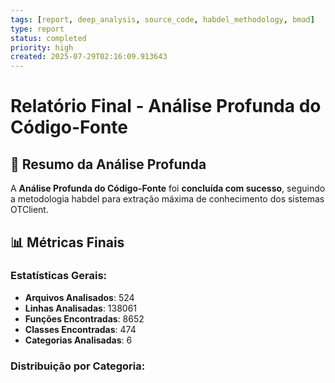```yaml
---
tags: [report, deep_analysis, source_code, habdel_methodology, bmad]
type: report
status: completed
priority: high
created: 2025-07-29T02:16:09.913643
---
```


# Relatório Final - Análise Profunda do Código-Fonte

## 🎯 **Resumo da Análise Profunda**

A **Análise Profunda do Código-Fonte** foi **concluída com sucesso**, seguindo a metodologia habdel para extração máxima de conhecimento dos sistemas OTClient.

## 📊 **Métricas Finais**

### **Estatísticas Gerais:**
- **Arquivos Analisados**: 524
- **Linhas Analisadas**: 138061
- **Funções Encontradas**: 8652
- **Classes Encontradas**: 474
- **Categorias Analisadas**: 6

### **Distribuição por Categoria:**

